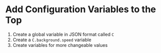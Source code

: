 # Add Configuration Variables to the Top

1. Create a global variable in JSON format called `C`
1. Create a `C.background.speed` variable
1. Create variables for more changeable values
